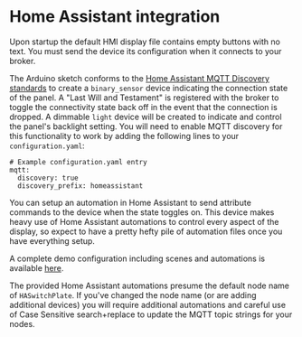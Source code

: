 # Home Assistant integration
Upon startup the default HMI display file contains empty buttons with no text.  You must send the device its configuration when it connects to your broker.

The Arduino sketch conforms to the [Home Assistant MQTT Discovery standards](https://home-assistant.io/docs/mqtt/discovery/) to create a `binary_sensor` device indicating the connection state of the panel. A "Last Will and Testament" is registered with the broker to toggle the connectivity state back off in the event that the connection is dropped.  A dimmable `light` device will be created to indicate and control the panel's backlight setting.  You will need to enable MQTT discovery for this functionality to work by adding the following lines to your `configuration.yaml`:

````
# Example configuration.yaml entry
mqtt:
  discovery: true
  discovery_prefix: homeassistant
````

You can setup an automation in Home Assistant to send attribute commands to the device when the state toggles on.  This device makes heavy use of Home Assistant automations to control every aspect of the display, so expect to have a pretty hefty pile of automation files once you have everything setup.

A complete demo configuration including scenes and automations is available [here](../Home_Assistant).

The provided Home Assistant automations presume the default node name of `HASwitchPlate`.  If you've changed the node name (or are adding additional devices) you will require additional automations and careful use of Case Sensitive search+replace to update the MQTT topic strings for your nodes.  
